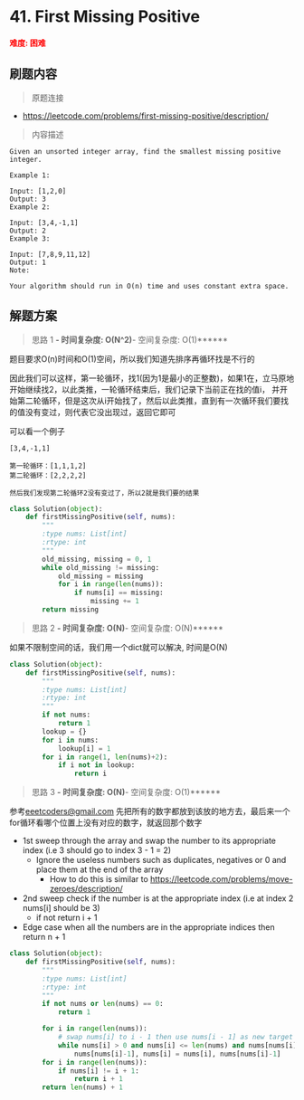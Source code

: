 #  41. First Missing Positive
**<font color=red>难度: 困难</font>**

## 刷题内容

> 原题连接

* https://leetcode.com/problems/first-missing-positive/description/

> 内容描述

```
Given an unsorted integer array, find the smallest missing positive integer.

Example 1:

Input: [1,2,0]
Output: 3
Example 2:

Input: [3,4,-1,1]
Output: 2
Example 3:

Input: [7,8,9,11,12]
Output: 1
Note:

Your algorithm should run in O(n) time and uses constant extra space.
```

## 解题方案

> 思路 1
******- 时间复杂度: O(N^2)******- 空间复杂度: O(1)******

题目要求O(n)时间和O(1)空间，所以我们知道先排序再循环找是不行的

因此我们可以这样，第一轮循环，找1(因为1是最小的正整数)，如果1在，立马原地开始继续找2，以此类推，一轮循环结束后，我们记录下当前正在找的值i，
并开始第二轮循环，但是这次从i开始找了，然后以此类推，直到有一次循环我们要找的值没有变过，则代表它没出现过，返回它即可

可以看一个例子
```
[3,4,-1,1]

第一轮循环：[1,1,1,2]
第二轮循环：[2,2,2,2]

然后我们发现第二轮循环2没有变过了，所以2就是我们要的结果
```

```python
class Solution(object):
    def firstMissingPositive(self, nums):
        """
        :type nums: List[int]
        :rtype: int
        """
        old_missing, missing = 0, 1
        while old_missing != missing:
            old_missing = missing
            for i in range(len(nums)):
                if nums[i] == missing:
                    missing += 1
        return missing
```

> 思路 2
******- 时间复杂度: O(N)******- 空间复杂度: O(N)******

如果不限制空间的话，我们用一个dict就可以解决, 时间是O(N)


```python
class Solution(object):
    def firstMissingPositive(self, nums):
        """
        :type nums: List[int]
        :rtype: int
        """
        if not nums:
            return 1
        lookup = {}
        for i in nums:
            lookup[i] = 1
        for i in range(1, len(nums)+2):
            if i not in lookup:
                return i
```


> 思路 3
******- 时间复杂度: O(N)******- 空间复杂度: O(1)******

参考[eeetcoders@gmail.com](https://leetcode.com/problems/first-missing-positive/discuss/158842/Python-O(1)-Space-O(N)-Time)
先把所有的数字都放到该放的地方去，最后来一个for循环看哪个位置上没有对应的数字，就返回那个数字

- 1st sweep through the array and swap the number to its appropriate index (i.e 3 should go to index 3 - 1 = 2)
    - Ignore the useless numbers such as duplicates, negatives or 0 and place them at the end of the array
        - How to do this is similar to https://leetcode.com/problems/move-zeroes/description/
- 2nd sweep check if the number is at the appropriate index (i.e at index 2 nums[i] should be 3)
    - if not return i + 1
- Edge case when all the numbers are in the appropriate indices then return n + 1

```python
class Solution(object):
    def firstMissingPositive(self, nums):
        """
        :type nums: List[int]
        :rtype: int
        """
        if not nums or len(nums) == 0:
            return 1

        for i in range(len(nums)):
            # swap nums[i] to i - 1 then use nums[i - 1] as new target to swap
            while nums[i] > 0 and nums[i] <= len(nums) and nums[nums[i]-1] != nums[i]:
                nums[nums[i]-1], nums[i] = nums[i], nums[nums[i]-1]
        for i in range(len(nums)):
            if nums[i] != i + 1:
                return i + 1
        return len(nums) + 1
```


